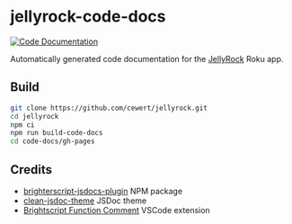 # jellyrock-code-docs

[![Code Documentation](https://img.shields.io/badge/Code%20Documentation-purple)](https://cewert.github.io/jellyrock-code-docs/)

Automatically generated code documentation for the [JellyRock](https://github.com/cewert/jellyrock) Roku app.

## Build

``` bash
git clone https://github.com/cewert/jellyrock.git
cd jellyrock
npm ci
npm run build-code-docs
cd code-docs/gh-pages
```

## Credits

- [brighterscript-jsdocs-plugin](https://www.npmjs.com/package/brighterscript-jsdocs-plugin) NPM package
- [clean-jsdoc-theme](https://github.com/ankitskvmdam/clean-jsdoc-theme) JSDoc theme
- [Brightscript Function Comment](https://marketplace.visualstudio.com/items?itemName=AliceBeckett.brightscriptcomment) VSCode extension
